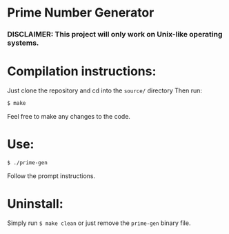 # Prime Number Generator 
### DISCLAIMER: This project will only work on Unix-like operating systems.

# Compilation instructions:
Just clone the repository and cd into the `source/` directory
Then run:
```bash
$ make
```
Feel free to make any changes to the code.
# Use:
```bash
$ ./prime-gen
```
Follow the prompt instructions.
# Uninstall:
Simply run `$ make clean` or just remove the `prime-gen` binary file.
